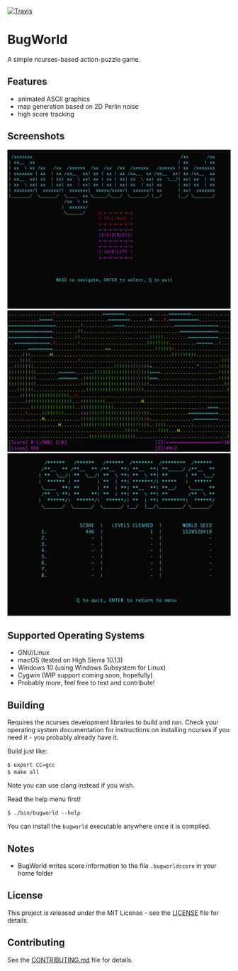 [![Travis](https://travis-ci.org/lucaspcram/BugWorld.svg?branch=master)](https://travis-ci.org/lucaspcram/BugWorld)

# BugWorld

A simple ncurses-based action-puzzle game.

## Features
* animated ASCII graphics
* map generation based on 2D Perlin noise
* high score tracking

## Screenshots
![Main Menu](/img/screenshot1.png)
![In Game](/img/screenshot2.png)
![High Score Screen](/img/screenshot3.png)

## Supported Operating Systems
* GNU/Linux
* macOS (tested on High Sierra 10.13)
* Windows 10 (using Windows Subsystem for Linux)
* Cygwin (WIP support coming soon, hopefully)
* Probably more, feel free to test and contribute!

## Building
Requires the ncurses development libraries to build and run.
Check your operating system documentation for instructions
on installing ncurses if you need it - you probably already have it.

Build just like:
```
$ export CC=gcc
$ make all
```
Note you can use clang instead if you wish.

Read the help menu first!
```
$ ./bin/bugworld --help
```

You can install the `bugworld` executable anywhere
once it is compiled.

## Notes
* BugWorld writes score information to the file `.bugworldscore` in your home folder

## License
This project is released under the MIT License - see the [LICENSE](LICENSE) file for details.

## Contributing
See the [CONTRIBUTING.md](CONTRIBUTING.md) file for details.

